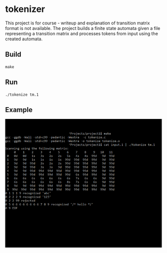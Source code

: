 # tokenizer
This project is for course - writeup and explanation of transition matrix format is not available. The project builds a finite state automata given a file representing a transition matrix and processes tokens from input using the created automata.

## Build
`make`

## Run
`./tokenize tm.1`

## Example
![Example](example.png)
